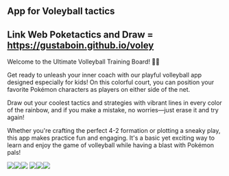 ## App for Voleyball tactics 

## Link Web Poketactics and Draw = https://gustaboin.github.io/voley


Welcome to the Ultimate Volleyball Training Board! 🏐✨

Get ready to unleash your inner coach with our playful volleyball app designed especially for kids! On this colorful court, you can position your favorite Pokémon characters as players on either side of the net.

Draw out your coolest tactics and strategies with vibrant lines in every color of the rainbow, and if you make a mistake, no worries—just erase it and try again!

Whether you're crafting the perfect 4-2 formation or plotting a sneaky play, this app makes practice fun and engaging. It's a basic yet exciting way to learn and enjoy the game of volleyball while having a blast with Pokémon pals!

<img src="https://gustaboin.github.io/voley/assets/img/charmeleonLeft.png"><img src="https://gustaboin.github.io/voley/assets/img/ivysaur.png"><img src="https://gustaboin.github.io/voley/assets/img/rattataLeft.png">
<img src="https://gustaboin.github.io/voley/assets/img/nidoranR.png"><img src="https://gustaboin.github.io/voley/assets/img/vulpix.png"><img src="https://gustaboin.github.io/voley/assets/img/pikachu.png">

